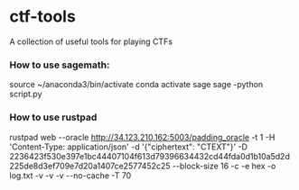 # ctf-tools
A collection of useful tools for playing CTFs

### How to use sagemath:
source ~/anaconda3/bin/activate
conda activate sage
sage -python script.py

### How to use rustpad
rustpad web --oracle http://34.123.210.162:5003/padding_oracle -t 1 -H 'Content-Type: application/json' -d '{"ciphertext": "CTEXT"}' -D 2236423f530e397e1bc44407104f613d79396634432cd44fda0d1b10a5d2d225de8d3ef709e7d20a1407ce2577452c25 --block-size 16 -c -e hex -o log.txt -v -v -v --no-cache -T 70
